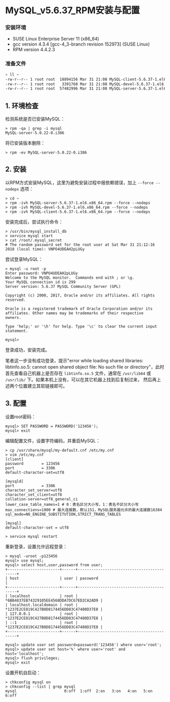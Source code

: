 # MySQL_v5.6.37_RPM安装与配置

### 安装环境

- SUSE Linux Enterprise Server 11 (x86_64)
- gcc version 4.3.4 [gcc-4_3-branch revision 152973] (SUSE Linux) 
- RPM version 4.4.2.3

### 准备文件

```bash
> ll ~
-rw-r--r-- 1 root root  18894156 Mar 31 21:08 MySQL-client-5.6.37-1.el6.x86_64.rpm
-rw-r--r-- 1 root root   3391760 Mar 31 21:08 MySQL-devel-5.6.37-1.el6.x86_64.rpm
-rw-r--r-- 1 root root  57482996 Mar 31 21:08 MySQL-server-5.6.37-1.el6.x86_64.rpm
```

## 1. 环境检查

检测系统是否已安装MySQL：

```shell
> rpm -qa | grep -i mysql
MySQL-server-5.0.22-0.i386
```

将已安装版本删除：

```shell
> rpm -ev MySQL-server-5.0.22-0.i386
```

## 2. 安装

以RPM方式安装MySQL，这里为避免安装过程中报依赖错误，加上 `--force --nodeps` 选项：

```shell
> cd ~
> rpm -ivh MySQL-server-5.6.37-1.el6.x86_64.rpm --force --nodeps
> rpm -ivh MySQL-devel-5.6.37-1.el6.x86_64.rpm --force --nodeps
> rpm -ivh MySQL-client-5.6.37-1.el6.x86_64.rpm --force --nodeps
```

安装完成后，尝试执行命令：

```shell
> /usr/bin/mysql_install_db
> service mysql start
> cat /root/.mysql_secret
# The random password set for the root user at Sat Mar 31 21:12:16 2018 (local time): VNPO4UDEAH2pLUGy
```

尝试登录MySQL：

```shell
> mysql -u root -p
Enter password: VNPO4UDEAH2pLUGy
Welcome to the MySQL monitor.  Commands end with ; or \g.
Your MySQL connection id is 299
Server version: 5.6.37 MySQL Community Server (GPL)

Copyright (c) 2000, 2017, Oracle and/or its affiliates. All rights reserved.

Oracle is a registered trademark of Oracle Corporation and/or its
affiliates. Other names may be trademarks of their respective
owners.

Type 'help;' or '\h' for help. Type '\c' to clear the current input statement.

mysql> 
```

登录成功，安装完成。

笔者这一步没有成功登录，提示"error while loading shared libraries: libtinfo.so.5: cannot open shared object file: No such file or directory"，此时首先查看自己机器上是否存在 `libtinfo.so.5` 文件，通常在 `/usr/lib64` 或 `/usr/lib/` 下。如果本机上没有，可以在其它机器上找到后复制过来， 然后再上述两个位置建立其软链接即可。

## 3. 配置

设置root密码：

```shell
mysql> SET PASSWORD = PASSWORD('123456');
mysql> exit
```

编辑配置文件，设置字符编码，并重启MySQL：

```shell
> cp /usr/share/mysql/my-default.cnf /etc/my.cnf
> vim /etc/my.cnf
[client]
password        = 123456
port            = 3306
default-character-set=utf8

[mysqld]
port            = 3306
character_set_server=utf8
character_set_client=utf8
collation-server=utf8_general_ci
lower_case_table_names=1 # 0：表名区分大小写，1：表名不区分大小写
max_connections=1000 # 最大连接数，默认151，MySQL服务器允许的最大连接数16384
sql_mode=NO_ENGINE_SUBSTITUTION,STRICT_TRANS_TABLES

[mysql]
default-character-set = utf8

> service mysql restart
```

重新登录，设置允许远程登录：

```shell
> mysql -uroot -p123456
mysql> use mysql;
mysql> select host,user,password from user;
+-----------------------+------+-------------------------------------------+
| host                  | user | password                                  |
+-----------------------+------+-------------------------------------------+
| localhost             | root | *6BB4837EB74329105EE4568DDA7DC67ED2CA2AD9 |
| localhost.localdomain | root | *1237E2CE819C427B0D8174456DD83C47480D37E8 |
| 127.0.0.1             | root | *1237E2CE819C427B0D8174456DD83C47480D37E8 |
| ::1                   | root | *1237E2CE819C427B0D8174456DD83C47480D37E8 |
+-----------------------+------+-------------------------------------------+

mysql> update user set password=password('123456') where user='root';
mysql> update user set host='%' where user='root' and host='localhost';
mysql> flush privileges;
mysql> exit
```

设置开机自启动：

```shell
> chkconfig mysql on
> chkconfig --list | grep mysql
mysql                     0:off  1:off  2:on   3:on   4:on   5:on   6:off
```

